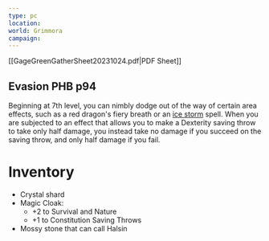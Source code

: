 ```yaml
---
type: pc
location: 
world: Grimmora
campaign:
---
```


[[GageGreenGatherSheet20231024.pdf|PDF Sheet]]

## Evasion PHB p94

Beginning at 7th level, you can nimbly dodge out of the way of certain area effects, such as a red dragon's fiery breath or an [ice storm](https://5e.tools/spells.html#ice%20storm_phb) spell. When you are subjected to an effect that allows you to make a Dexterity saving throw to take only half damage, you instead take no damage if you succeed on the saving throw, and only half damage if you fail.

# Inventory
- Crystal shard
- Magic Cloak:
	- +2 to Survival and Nature
	- +1 to Constitution Saving Throws
- Mossy stone that can call Halsin

